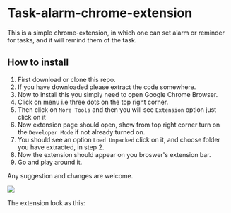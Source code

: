 # Task-alarm-chrome-extension
This is a simple chrome-extension, in which one can set alarm or reminder for tasks, and it will remind them of the task.
## How to install
1. First download or clone this repo.
2. If you have downloaded please extract the code somewhere.
1. Now to install this you simply need to open Google Chrome Browser.
2. Click on menu i.e three dots on the top right corner.
3. Then click on ```More Tools``` and then you will see ```Extension``` option just click on it
4. Now extension page should open, show from top right corner turn on the ```Developer Mode``` if not already turned on.
5. You should see an option ```Load Unpacked``` click on it, and choose folder you have extracted, in step 2.
6. Now the extension should appear on you broswer's extension bar.
7. Go and play around it.

Any suggestion and changes are welcome.

<img src="https://lh3.googleusercontent.com/JlmSgTa6pZ5LV3P13ILVNOoVi6oqAZcas6WXlbwWlusyzXf4_rjUUn-7wSVB8pdB6JkgPq_-x1LVgYicbd3SBk35DdqDUC7NIpWpzDzWdC3SSLuUe3_ZT9nHOpZUOex2wYF8dn9F=w482-h442-no" />

The extension look as this:
